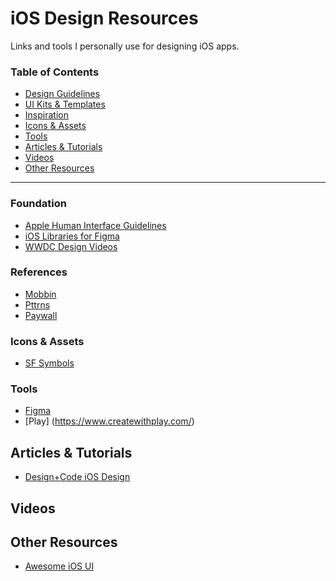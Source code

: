# iOS Design Resources

Links and tools I personally use for designing iOS apps.

### Table of Contents
- [Design Guidelines](#design-guidelines)
- [UI Kits & Templates](#ui-kits--templates)
- [Inspiration](#inspiration)
- [Icons & Assets](#icons--assets)
- [Tools](#tools)
- [Articles & Tutorials](#articles--tutorials)
- [Videos](#videos)
- [Other Resources](#other-resources)

---

### Foundation
- [Apple Human Interface Guidelines](https://developer.apple.com/design/human-interface-guidelines/)
- [iOS Libraries for Figma](https://www.figma.com/@apple)
- [WWDC Design Videos](https://developer.apple.com/videos/design/)

### References
- [Mobbin](https://mobbin.com/)
- [Pttrns](https://pttrns.com/)
- [Paywall](https://www.paywallscreens.com/)

### Icons & Assets
- [SF Symbols](https://developer.apple.com/sf-symbols/)

### Tools
- [Figma](https://www.figma.com/)
- [Play] (https://www.createwithplay.com/)

## Articles & Tutorials
- [Design+Code iOS Design](https://designcode.io/ios-design)


## Videos


## Other Resources
- [Awesome iOS UI](https://github.com/cjwirth/awesome-ios-ui) 


